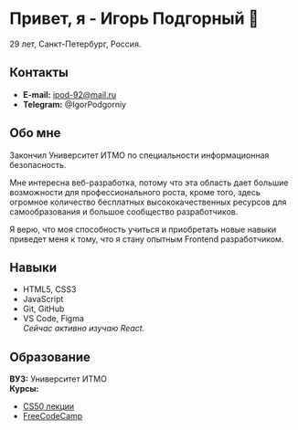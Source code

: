 # Привет, я - Игорь Подгорный 👋 
29 лет, Санкт-Петербург, Россия.

## Контакты
- **E-mail:** ipod-92@mail.ru<br/>
- **Telegram:** @IgorPodgorniy<br/>

## Обо мне
Закончил Университет ИТМО по специальности информационная безопасность.

Мне интересна веб-разработка, потому что эта область дает большие возможности для профессионального роста,
кроме того, здесь огромное количество бесплатных высококачественных ресурсов для самообразования и большое сообщество разработчиков.

Я верю, что моя способность учиться и приобретать новые навыки приведет меня к тому, что я стану опытным Frontend разработчиком.

## Навыки
- HTML5, CSS3
- JavaScript
- Git, GitHub
- VS Code, Figma<br/>
_Сейчас активно изучаю React._

## Образование
**ВУЗ:** Университет ИТМО<br/>
**Курсы:**</br>
- <a href="https://cs50.harvard.edu/x/2021/">CS50 лекции</a>
- <a href="https://www.freecodecamp.org/">FreeCodeCamp</a>
